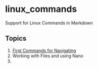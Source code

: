 # linux_commands
Support for Linux Commands in Markdown

## Topics
1. [First Commands for Navigating](topics/topic1.md)
2. Working with Files and using Nano
3. 
